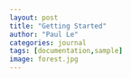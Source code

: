 ```yaml
---
layout: post
title: "Getting Started"
author: "Paul Le"
categories: journal
tags: [documentation,sample]
image: forest.jpg
---
```

